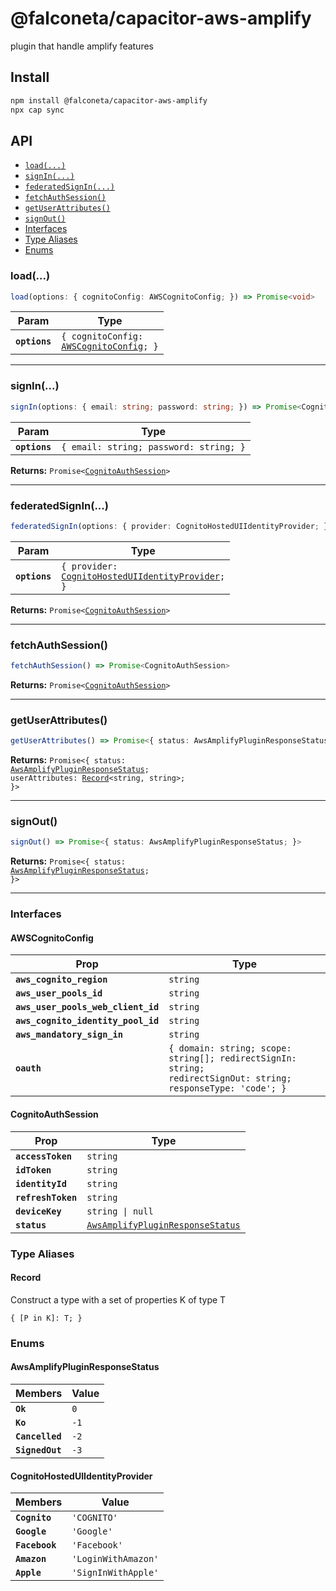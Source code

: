# @falconeta/capacitor-aws-amplify

plugin that handle amplify features

## Install

```bash
npm install @falconeta/capacitor-aws-amplify
npx cap sync
```

## API

<docgen-index>

* [`load(...)`](#load)
* [`signIn(...)`](#signin)
* [`federatedSignIn(...)`](#federatedsignin)
* [`fetchAuthSession()`](#fetchauthsession)
* [`getUserAttributes()`](#getuserattributes)
* [`signOut()`](#signout)
* [Interfaces](#interfaces)
* [Type Aliases](#type-aliases)
* [Enums](#enums)

</docgen-index>

<docgen-api>
<!--Update the source file JSDoc comments and rerun docgen to update the docs below-->

### load(...)

```typescript
load(options: { cognitoConfig: AWSCognitoConfig; }) => Promise<void>
```

| Param         | Type                                                                              |
| ------------- | --------------------------------------------------------------------------------- |
| **`options`** | <code>{ cognitoConfig: <a href="#awscognitoconfig">AWSCognitoConfig</a>; }</code> |

--------------------


### signIn(...)

```typescript
signIn(options: { email: string; password: string; }) => Promise<CognitoAuthSession>
```

| Param         | Type                                              |
| ------------- | ------------------------------------------------- |
| **`options`** | <code>{ email: string; password: string; }</code> |

**Returns:** <code>Promise&lt;<a href="#cognitoauthsession">CognitoAuthSession</a>&gt;</code>

--------------------


### federatedSignIn(...)

```typescript
federatedSignIn(options: { provider: CognitoHostedUIIdentityProvider; }) => Promise<CognitoAuthSession>
```

| Param         | Type                                                                                                       |
| ------------- | ---------------------------------------------------------------------------------------------------------- |
| **`options`** | <code>{ provider: <a href="#cognitohosteduiidentityprovider">CognitoHostedUIIdentityProvider</a>; }</code> |

**Returns:** <code>Promise&lt;<a href="#cognitoauthsession">CognitoAuthSession</a>&gt;</code>

--------------------


### fetchAuthSession()

```typescript
fetchAuthSession() => Promise<CognitoAuthSession>
```

**Returns:** <code>Promise&lt;<a href="#cognitoauthsession">CognitoAuthSession</a>&gt;</code>

--------------------


### getUserAttributes()

```typescript
getUserAttributes() => Promise<{ status: AwsAmplifyPluginResponseStatus; userAttributes: Record<string, string>; }>
```

**Returns:** <code>Promise&lt;{ status: <a href="#awsamplifypluginresponsestatus">AwsAmplifyPluginResponseStatus</a>; userAttributes: <a href="#record">Record</a>&lt;string, string&gt;; }&gt;</code>

--------------------


### signOut()

```typescript
signOut() => Promise<{ status: AwsAmplifyPluginResponseStatus; }>
```

**Returns:** <code>Promise&lt;{ status: <a href="#awsamplifypluginresponsestatus">AwsAmplifyPluginResponseStatus</a>; }&gt;</code>

--------------------


### Interfaces


#### AWSCognitoConfig

| Prop                               | Type                                                                                                                     |
| ---------------------------------- | ------------------------------------------------------------------------------------------------------------------------ |
| **`aws_cognito_region`**           | <code>string</code>                                                                                                      |
| **`aws_user_pools_id`**            | <code>string</code>                                                                                                      |
| **`aws_user_pools_web_client_id`** | <code>string</code>                                                                                                      |
| **`aws_cognito_identity_pool_id`** | <code>string</code>                                                                                                      |
| **`aws_mandatory_sign_in`**        | <code>string</code>                                                                                                      |
| **`oauth`**                        | <code>{ domain: string; scope: string[]; redirectSignIn: string; redirectSignOut: string; responseType: 'code'; }</code> |


#### CognitoAuthSession

| Prop               | Type                                                                                      |
| ------------------ | ----------------------------------------------------------------------------------------- |
| **`accessToken`**  | <code>string</code>                                                                       |
| **`idToken`**      | <code>string</code>                                                                       |
| **`identityId`**   | <code>string</code>                                                                       |
| **`refreshToken`** | <code>string</code>                                                                       |
| **`deviceKey`**    | <code>string \| null</code>                                                               |
| **`status`**       | <code><a href="#awsamplifypluginresponsestatus">AwsAmplifyPluginResponseStatus</a></code> |


### Type Aliases


#### Record

Construct a type with a set of properties K of type T

<code>{ [P in K]: T; }</code>


### Enums


#### AwsAmplifyPluginResponseStatus

| Members         | Value           |
| --------------- | --------------- |
| **`Ok`**        | <code>0</code>  |
| **`Ko`**        | <code>-1</code> |
| **`Cancelled`** | <code>-2</code> |
| **`SignedOut`** | <code>-3</code> |


#### CognitoHostedUIIdentityProvider

| Members        | Value                          |
| -------------- | ------------------------------ |
| **`Cognito`**  | <code>'COGNITO'</code>         |
| **`Google`**   | <code>'Google'</code>          |
| **`Facebook`** | <code>'Facebook'</code>        |
| **`Amazon`**   | <code>'LoginWithAmazon'</code> |
| **`Apple`**    | <code>'SignInWithApple'</code> |

</docgen-api>
